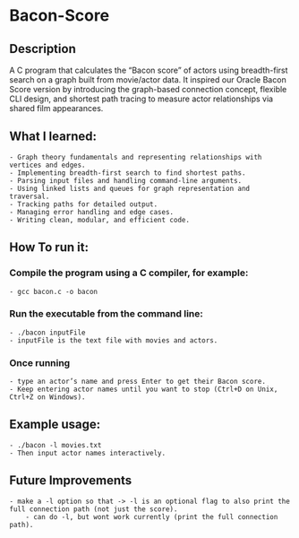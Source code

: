# Bacon-Score

## Description
A C program that calculates the “Bacon score” of actors using breadth-first search on a graph built from movie/actor data. It inspired our Oracle Bacon Score version by introducing the graph-based connection concept, flexible CLI design, and shortest path tracing to measure actor relationships via shared film appearances.

## What I learned: 
    - Graph theory fundamentals and representing relationships with vertices and edges.
    - Implementing breadth-first search to find shortest paths.
    - Parsing input files and handling command-line arguments.
    - Using linked lists and queues for graph representation and traversal.
    - Tracking paths for detailed output.
    - Managing error handling and edge cases.
    - Writing clean, modular, and efficient code.

## How To run it:
### Compile the program using a C compiler, for example:
    - gcc bacon.c -o bacon
### Run the executable from the command line:
    - ./bacon inputFile
    - inputFile is the text file with movies and actors.

### Once running
    - type an actor’s name and press Enter to get their Bacon score.
    - Keep entering actor names until you want to stop (Ctrl+D on Unix, Ctrl+Z on Windows).

## Example usage:
    - ./bacon -l movies.txt
    - Then input actor names interactively.

## Future Improvements
    - make a -l option so that -> -l is an optional flag to also print the full connection path (not just the score).
        - can do -l, but wont work currently (print the full connection path).
